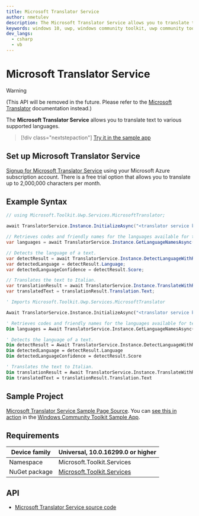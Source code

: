 ```yaml
---
title: Microsoft Translator Service
author: nmetulev
description: The Microsoft Translator Service allows you to translate text to various supported languages.
keywords: windows 10, uwp, windows community toolkit, uwp community toolkit, uwp toolkit, MicrosoftTranslator
dev_langs:
  - csharp
  - vb
---
```


# Microsoft Translator Service

> [!WARNING]
> (This API will be removed in the future. Please refer to the [Microsoft Translator](/azure/cognitive-services/translator/) documentation instead.)

The **Microsoft Translator Service** allows you to translate text to various supported languages.

> [!div class="nextstepaction"]
> [Try it in the sample app](uwpct://Services?sample=Microsoft%20Translator%20Service)

## Set up Microsoft Translator Service

[Signup for Microsoft Translator Service](https://ms.portal.azure.com/#create/Microsoft.CognitiveServicesTextTranslation) using your Microsoft Azure subscription account. There is a free trial option that allows you to translate up to 2,000,000 characters per month.

## Example Syntax

```csharp
// using Microsoft.Toolkit.Uwp.Services.MicrosoftTranslator;

await TranslatorService.Instance.InitializeAsync("<translator service key");

// Retrieves codes and friendly names for the languages available for text translation.
var languages = await TranslatorService.Instance.GetLanguageNamesAsync("en");

// Detects the language of a text.
var detectResult = await TranslatorService.Instance.DetectLanguageWithResponseAsync("Hello everyone!");
var detectedLanguage = detectResult.Language;
var detectedLanguageConfidence = detectResult.Score;

// Translates the text to Italian.
var translationResult = await TranslatorService.Instance.TranslateWithResponseAsync("Hello everyone!", "it");
var translatedText = translationResult.Translation.Text;
```

```vb
' Imports Microsoft.Toolkit.Uwp.Services.MicrosoftTranslator

Await TranslatorService.Instance.InitializeAsync("<translator service key")

' Retrieves codes and friendly names for the languages available for text translation.
Dim languages = Await TranslatorService.Instance.GetLanguageNamesAsync("en")

' Detects the language of a text.
Dim detectResult = Await TranslatorService.Instance.DetectLanguageWithResponseAsync("Hello everyone!")
Dim detectedLanguage = detectResult.Language
Dim detectedLanguageConfidence = detectResult.Score

' Translates the text to Italian.
Dim translationResult = Await TranslatorService.Instance.TranslateWithResponseAsync("Hello everyone!", "it")
Dim translatedText = translationResult.Translation.Text
```

## Sample Project

[Microsoft Translator Service Sample Page Source](https://github.com/windows-toolkit/WindowsCommunityToolkit/tree/rel/7.1.0/Microsoft.Toolkit.Uwp.SampleApp/SamplePages/Microsoft%20Translator%20Service). You can [see this in action](uwpct://Services?sample=Microsoft%20Translator%20Service) in the [Windows Community Toolkit Sample App](https://aka.ms/windowstoolkitapp).

## Requirements

| Device family | Universal, 10.0.16299.0 or higher |
| --- | --- |
| Namespace | Microsoft.Toolkit.Services |
| NuGet package | [Microsoft.Toolkit.Services](https://www.nuget.org/packages/Microsoft.Toolkit.Services/) |

## API

* [Microsoft Translator Service source code](https://github.com/windows-toolkit/WindowsCommunityToolkit/tree/rel/7.1.0/Microsoft.Toolkit.Services/Services/MicrosoftTranslator)
